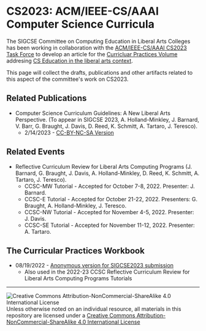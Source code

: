 # CS2023: ACM/IEEE-CS/AAAI Computer Science Curricula

The SIGCSE Committee on Computing Education in Liberal Arts Colleges has been working in collaboration with the [ACM/IEEE-CS/AAAI CS2023 Task Force](https://csed.acm.org/) to develop an article for the [Curricluar Practices Volume](https://csed.acm.org/curricular-practices-volume/) addresing [CS Education in the liberal arts context](https://csed.acm.org/curricular-practices-volume-liberal-arts/).

This page will collect the drafts, publications and other artifacts related to this aspect of the committee's work on CS2023.

## Related Publications

* Computer Science Curriculum Guidelines: A New Liberal Arts Perspective. (To appear in SIGCSE 2023, A. Holland-Minkley, J. Barnard, V. Barr, G. Braught, J. Davis, D. Reed, K. Schmitt, A. Tartaro, J. Teresco). 
  * 2/14/2023 - [CC-BY-NC-SA Version](02-14-23-SIGCSE23-CC-BY-NC-SA.pdf)

## Related Events

* Reflective Curriculum Review for Liberal Arts Computing Programs (J. Barnard, G. Braught, J. Davis, A. Holland-Minkley, D. Reed, K. Schmitt, A. Tartaro, J. Teresco).
  * CCSC-MW Tutorial - Accepted for October 7-8, 2022. Presenter: J. Barnard.
  * CCSC-E Tutorial - Accepted for October 21-22, 2022. Presenters: G. Braught, A. Holland-Minkley, J. Teresco.
  * CCSC-NW Tutorial - Accepted for November 4-5, 2022. Presenter: J. Davis.
  * CCSC-SE Tutorial - Accepted for November 11-12, 2022. Presenter: A. Tartaro.

## The Curricular Practices Workbook

* 08/19/2022 - [Anonymous version for SIGCSE2023 submission](08-19-22-ProcessWorkbook.pdf)
  * Also used in the 2022-23 CCSC Reflective Curriculum Review for Liberal Arts Computing Programs Tutorials

___
![Creative Commons Attribution-NonCommercial-ShareAlike 4.0 International License](https://i.creativecommons.org/l/by-nc-sa/4.0/88x31.png "Creative Commons Attribution-NonCommercial-ShareAlike 4.0 International License") Unless otherwise noted on an individual resource, all materials in this repository are licensed under a [Creative Commons Attribution-NonCommercial-ShareAlike 4.0 International License](http://creativecommons.org/licenses/by-nc-sa/4.0/)
